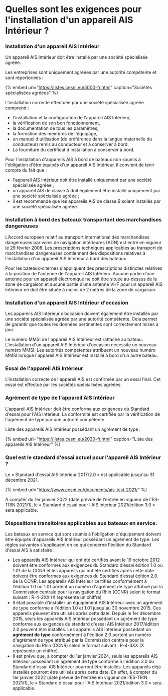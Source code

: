 # Quelles sont les exigences pour l'installation d'un appareil AIS Intérieur ?

### Installation d'un appareil AIS Intérieur

Un appareil AIS Intérieur doit être installé par une société spécialisée agréée.

Les entreprises sont uniquement agréées par une autorité compétente et sont répertoriées :

{% embed url="https://listes.cesni.eu/5000-fr.html" caption="Sociétés spécialisées agréées" %}

L'installation correcte effectuée par une société spécialisée agréée comprend :

* l'installation et la configuration de l'appareil AIS Intérieur,
* la vérification de son bon fonctionnement,
* la documentation de tous les paramètres,
* la formation des membres de l'équipage,
* un manuel d'utilisation \(de préférence dans la langue maternelle du conducteur\) remis au conducteur et à conserver à bord.
* La fourniture du certificat d'installation à conserver à bord.

Pour l'installation d'appareils AIS à bord de bateaux non soumis à l'obligation d'être équipés d'un appareil AIS Intérieur, il convient de tenir compte du fait que :

* l'appareil AIS Intérieur doit être installé uniquement par une société spécialisée agréée ;
* un appareil AIS de classe A doit également être installé uniquement par une société spécialisée agréée ;
* il est recommandé que les appareils AIS de classe B soient installés par une société spécialisée agréée.

### Installation à bord des bateaux transportant des marchandises dangereuses

L’Accord européen relatif au transport international des marchandises dangereuses par voies de navigation intérieures \(ADN\) est entré en vigueur le 29 février 2008. Les prescriptions techniques applicables au transport de marchandises dangereuses contiennent des dispositions relatives à l'installation d'un appareil AIS Intérieur à bord des bateaux.

Pour les bateaux-citernes s'appliquent des prescriptions distinctes relatives à la position de l'antenne de l'appareil AIS Intérieur. Aucune partie d’une antenne pour un appareil électronique ne doit être située au-dessus de la zone de cargaison et aucune partie d’une antenne VHF pour un appareil AIS Intérieur ne doit être située à moins de 2 mètres de la zone de cargaison.

### Installation d'un appareil AIS Intérieur d'occasion

Les appareils AIS Intérieur d’occasion doivent également être installés par une société spécialisée agréée par une autorité compétente. Cela permet de garantir que toutes les données pertinentes sont correctement mises à jour.

Le numéro MMSI de l'appareil AIS Intérieur est rattaché au bateau. L'installation d'un appareil AIS Intérieur d'occasion nécessite un nouveau numéro MMSI. Les autorités compétentes attribuent un nouveau numéro MMSI lorsque l'appareil AIS Intérieur est installé à bord d'un autre bateau.

### Essai de l'appareil AIS Intérieur

L'installation correcte de l'appareil AIS est confirmée par un essai final. Cet essai est effectué par les sociétés spécialisées agréées.

### Agrément de type de l'appareil AIS Intérieur

L'appareil AIS Intérieur doit être conforme aux exigences du Standard d'essai pour l'AIS Intérieur. La conformité est certifiée par la vérification de l'agrément de type par une autorité compétente.

Liste des appareils AIS Intérieur possédant un agrément de type :

{% embed url="https://listes.cesni.eu/2030-fr.html" caption="Liste des appareils AIS Intérieur" %}

### Quel est le standard d'essai actuel pour l'appareil AIS Intérieur ?

Le « Standard d'essai AIS Intérieur 2017/2.0 » est applicable jusqu'au 31 décembre 2021.

{% embed url="https://www.cesni.eu/documents/ais-test-2021/" %}

À compter du 1er janvier 2022 \(date prévue de l'entrée en vigueur de l'ES-TRIN 2021/1\), le « Standard d'essai pour l'AIS intérieur 2021/édition 3.0 » sera applicable.

### Dispositions transitoires applicables aux bateaux en service.

Les bateaux en service qui sont soumis à l'obligation d'équipement doivent être équipés d'appareils AIS Intérieur possédant un agrément de type. Les règles suivantes s'appliquent en ce qui concerne l'édition du Standard d'essai AIS à satisfaire :

* Les appareils AIS Intérieur qui ont été certifiés avant le 19 octobre 2012 doivent être conformes aux exigences du Standard d’essai édition 1.0 ou 1.01 de la CCNR et les appareils qui ont été certifiés après cette date doivent être conformes aux exigences du Standard d’essai édition 2.0. de la CCNR. Les appareils AIS Intérieur certifiés conformément à l'édition 1.0 ou 1.01 portent un numéro d'agrément de type attribué par la Commission centrale pour la navigation du Rhin \(CCNR\) selon le format suivant : R-4-2XX \(X représente un chiffre\)
* Il était possible d'installer un équipement AIS Intérieur avec un agrément de type conforme à l'édition 1.0 et 1.01 jusqu'au 30 novembre 2015. Ces appareils peuvent être utilisés après cette date. Depuis le 1er décembre 2015, seuls les appareils AIS Intérieur possédant un agrément de type conforme aux exigences du standard d'essai AIS Intérieur 2017/édition 2.0 peuvent être installés. Les appareils AIS Intérieur possédant un **agrément de type** conformément à l'édition 2.0 portent un numéro d'agrément de type attribué par la Commission centrale pour la navigation du Rhin \(CCNR\) selon le format suivant : R-4-3XX \(X représente un chiffre\).
* Il est prévu que, à compter du 1er janvier 2024, seuls les appareils AIS Intérieur possédant un agrément de type conforme à l'édition 3.0 du Standard d'essai AIS Intérieur pourront être installés. Les appareils déjà installés pourront être utilisés après cette date. En effet, à compter du 1er janvier 2022 \(date prévue de l'entrée en vigueur de l'ES-TRIN 2021/1\), le « Standard d'essai pour l'AIS Intérieur 2021/édition 3.0 » sera applicable.

